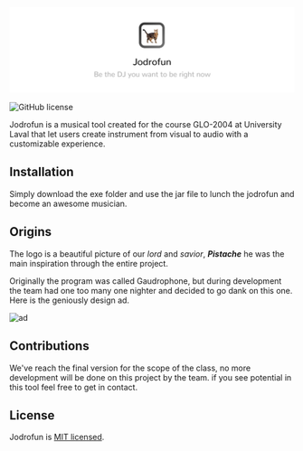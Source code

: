 ![](https://raw.githubusercontent.com/afrigon/jodrofun/master/banner.jpg)

![GitHub license](https://img.shields.io/badge/license-MIT-blue.svg)

Jodrofun is a musical tool created for the course GLO-2004 at University Laval that let users create instrument from visual to audio with a customizable experience.

## Installation

Simply download the exe folder and use the jar file to lunch the jodrofun and become an awesome musician.

## Origins

The logo is a beautiful picture of our *lord* and *savior*,  ***Pistache*** he was the main inspiration through the entire project.

Originally the program was called Gaudrophone, but during development the team had one too many one nighter and decided to go dank on this one. Here is the geniously design ad.

![ad](https://cdn.discordapp.com/attachments/361898594292334594/384567843758538763/Banner.png)

## Contributions

We've reach the final version for the scope of the class, no more development will be done on this project by the team. if you see potential in this tool feel free to get in contact.

## License

Jodrofun is [MIT licensed](./LICENSE).
